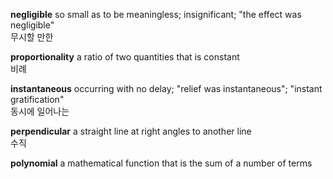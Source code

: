 **negligible**
so small as to be meaningless; insignificant; "the effect was negligible"  
무시할 만한

**proportionality**
a ratio of two quantities that is constant  
비례

**instantaneous**
occurring with no delay; "relief was instantaneous"; "instant gratification"  
동시에 일어나는

**perpendicular**
a straight line at right angles to another line  
수직

**polynomial**
a mathematical function that is the sum of a number of terms  
